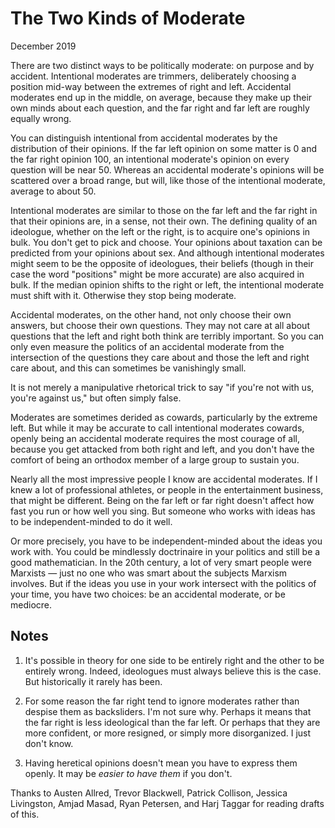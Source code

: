 # The Two Kinds of Moderate

December 2019

There are two distinct ways to be politically moderate: on purpose and by accident. Intentional moderates are trimmers, deliberately choosing a position mid-way between the extremes of right and left. Accidental moderates end up in the middle, on average, because they make up their own minds about each question, and the far right and far left are roughly equally wrong.

You can distinguish intentional from accidental moderates by the distribution of their opinions. If the far left opinion on some matter is 0 and the far right opinion 100, an intentional moderate's opinion on every question will be near 50. Whereas an accidental moderate's opinions will be scattered over a broad range, but will, like those of the intentional moderate, average to about 50.

Intentional moderates are similar to those on the far left and the far right in that their opinions are, in a sense, not their own. The defining quality of an ideologue, whether on the left or the right, is to acquire one's opinions in bulk. You don't get to pick and choose. Your opinions about taxation can be predicted from your opinions about sex. And although intentional moderates might seem to be the opposite of ideologues, their beliefs (though in their case the word "positions" might be more accurate) are also acquired in bulk. If the median opinion shifts to the right or left, the intentional moderate must shift with it. Otherwise they stop being moderate.

Accidental moderates, on the other hand, not only choose their own answers, but choose their own questions. They may not care at all about questions that the left and right both think are terribly important. So you can only even measure the politics of an accidental moderate from the intersection of the questions they care about and those the left and right care about, and this can sometimes be vanishingly small.

It is not merely a manipulative rhetorical trick to say "if you're not with us, you're against us," but often simply false.

Moderates are sometimes derided as cowards, particularly by the extreme left. But while it may be accurate to call intentional moderates cowards, openly being an accidental moderate requires the most courage of all, because you get attacked from both right and left, and you don't have the comfort of being an orthodox member of a large group to sustain you.

Nearly all the most impressive people I know are accidental moderates. If I knew a lot of professional athletes, or people in the entertainment business, that might be different. Being on the far left or far right doesn't affect how fast you run or how well you sing. But someone who works with ideas has to be independent-minded to do it well.

Or more precisely, you have to be independent-minded about the ideas you work with. You could be mindlessly doctrinaire in your politics and still be a good mathematician. In the 20th century, a lot of very smart people were Marxists — just no one who was smart about the subjects Marxism involves. But if the ideas you use in your work intersect with the politics of your time, you have two choices: be an accidental moderate, or be mediocre.

## Notes

1. It's possible in theory for one side to be entirely right and the other to be entirely wrong. Indeed, ideologues must always believe this is the case. But historically it rarely has been.

2. For some reason the far right tend to ignore moderates rather than despise them as backsliders. I'm not sure why. Perhaps it means that the far right is less ideological than the far left. Or perhaps that they are more confident, or more resigned, or simply more disorganized. I just don't know.

3. Having heretical opinions doesn't mean you have to express them openly. It may be *easier to have them* if you don't.

Thanks to Austen Allred, Trevor Blackwell, Patrick Collison, Jessica Livingston, Amjad Masad, Ryan Petersen, and Harj Taggar for reading drafts of this.